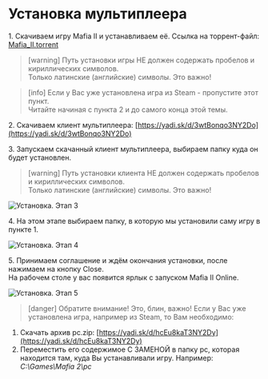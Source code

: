 # Установка мультиплеера
1\. Скачиваем игру Mafia II и устанавливаем её. Ссылка на торрент-файл: [Mafia\_II.torrent](https://yadi.sk/d/_DYUsa-a3NY2Dt)

<!-- -->
> [warning]
> Путь установки игры НЕ должен содержать пробелов и кириллических символов.  
> Только латинские \(английские\) символы. Это важно!

<!-- -->
> [info]
> Если у Вас уже установлена игра из Steam - пропустите этот пункт.  
> Читайте начиная с пункта 2 и до самого конца этой темы.


2\. Скачиваем клиент мультиплеера: [https://yadi.sk/d/3wtBonqo3NY2Do](https://yadi.sk/d/3wtBonqo3NY2Do)  

3\. Запускаем скачанный клиент мультиплеера, выбираем папку куда он будет установлен.

> [warning]
> Путь установки клиента НЕ должен содержать пробелов и кириллических символов.  
> Только латинские \(английские\) символы. Это важно!

![Установка. Этап 3](https://s4.wampi.ru/2017/06/24/install-1.jpg)

4\. На этом этапе выбираем папку, в которую мы установили саму игру в пункте 1.

![Установка. Этап 4](https://s4.wampi.ru/2017/06/24/install-2.jpg)

5\. Принимаем соглашение и ждём окончания установки, после нажимаем на кнопку Close.  
На рабочем столе у вас появится ярлык с запуском Mafia II Online.

![Установка. Этап 5](https://s4.wampi.ru/2017/06/24/install-3.jpg)

> [danger] Обратите внимание! Это, блин, важно!
> Если у Вас уже установлена игра, например из Steam, то Вам необходимо: 
1. Скачать архив pc.zip: [https://yadi.sk/d/hcEu8kaT3NY2Dy](https://yadi.sk/d/hcEu8kaT3NY2Dy)  
2. Переместить его содержимое С ЗАМЕНОЙ в папку pc, которая находится там, куда Вы устанавливали игру.
Например: _C:\Games\Mafia 2\pc_  
